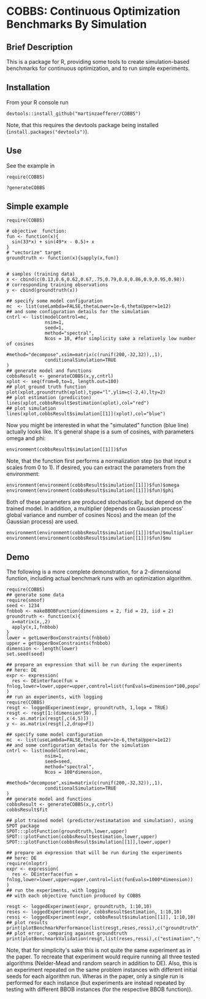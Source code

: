 # COBBS: Continuous Optimization Benchmarks By Simulation 

## Brief Description
This is a package for R, providing some tools to create simulation-based benchmarks for continuous
optimization, and to run simple experiments.

## Installation

From your R console run

`devtools::install_github("martinzaefferer/COBBS")`

Note, that this requires the devtools package being installed (`install.packages("devtools")`).

## Use

See the example in

`require(COBBS)` 

`?generateCOBBS` 

## Simple example

```
require(COBBS)

# objective  function:
fun <- function(x){
  sin(33*x) + sin(49*x - 0.5)+ x 
}
# "vectorize" target
groundtruth <- function(x){sapply(x,fun)}


# samples (training data)
x <- cbind(c(0.13,0.6,0.62,0.67,.75,0.79,0.8,0.86,0.9,0.95,0.98))
# corresponding training observations
y <- cbind(groundtruth(x))

## specify some model configuration
mc  <- list(useLambda=FALSE,thetaLower=1e-6,thetaUpper=1e12)
## and some configuration details for the simulation
cntrl <- list(modelControl=mc,
              nsim=1,
              seed=1,
              method="spectral",
              Ncos = 10, #for simplicity sake a relatively low number of cosines
              #method="decompose",xsim=matrix(c(runif(200,-32,32)),,1),
              conditionalSimulation=TRUE
)
## generate model and functions
cobbsResult <- generateCOBBS(x,y,cntrl)
xplot <- seq(from=0,to=1, length.out=100)
## plot ground truth function
plot(xplot,groundtruth(xplot),type="l",ylim=c(-2,4),lty=2)
## plot estimation (prediciton) 
lines(xplot,cobbsResult$estimation(xplot),col="red")
## plot simulation
lines(xplot,cobbsResult$simulation[[1]](xplot),col="blue")
```

Now you might be interested in what the "simulated" function (blue line) actually looks like. 
It's general shape is a sum of cosines, with parameters omega and phi:
``` 
environment(cobbsResult$simulation[[1]])$fun
```
Note, that the function first performs a normalization step (so that input x scales from 0 to 1).
If desired, you can extract the parameters from the environment:
``` 
environment(environment(cobbsResult$simulation[[1]])$fun)$omega
environment(environment(cobbsResult$simulation[[1]])$fun)$phi
```
Both of these parameters are produced stochastically, but depend on the trained model.
In addition, a multiplier (depends on Gaussian process' global variance and number of cosines Ncos)
and the mean (of the Gaussian process) are used.

``` 
environment(environment(cobbsResult$simulation[[1]])$fun)$multiplier
environment(environment(cobbsResult$simulation[[1]])$fun)$mu
```

## Demo
The following is a more complete demonstration, for a 2-dimensional function,
including actual benchmark runs with an optimization algorithm.

```
require(COBBS)
## generate some data
require(smoof)
seed <- 1234
fnbbob <- makeBBOBFunction(dimensions = 2, fid = 23, iid = 2)
groundtruth <- function(x){
  x=matrix(x,,2) 
  apply(x,1,fnbbob)
}
lower = getLowerBoxConstraints(fnbbob)
upper = getUpperBoxConstraints(fnbbob)
dimension <- length(lower)
set.seed(seed)

## prepare an expression that will be run during the experiments
## here: DE
expr <- expression(
  res <- DEinterface(fun = fnlog,lower=lower,upper=upper,control=list(funEvals=dimension*100,populationSize=dimension*20))
)
## run an experiments, with logging
require(COBBS)
resgt <- loggedExperiment(expr, groundtruth, 1,logx = TRUE)
resgt <- resgt[1:(dimension*50),]
x <- as.matrix(resgt[,c(4,5)])
y <- as.matrix(resgt[,2,drop=F])

## specify some model configuration
mc  <- list(useLambda=FALSE,thetaLower=1e-6,thetaUpper=1e12)
## and some configuration details for the simulation
cntrl <- list(modelControl=mc,
              nsim=1,
              seed=seed,
              method="spectral",
              Ncos = 100*dimension,
              #method="decompose",xsim=matrix(c(runif(200,-32,32)),,1),
              conditionalSimulation=TRUE
)
## generate model and functions
cobbsResult <- generateCOBBS(x,y,cntrl)
cobbsResult$fit

## plot trained model (predictor/estimatation and simulation), using SPOT package
SPOT:::plotFunction(groundtruth,lower,upper)
SPOT:::plotFunction(cobbsResult$estimation,lower,upper)
SPOT:::plotFunction(cobbsResult$simulation[[1]],lower,upper)

## prepare an expression that will be run during the experiments
## here: DE
require(nloptr)
expr <- expression(
  res <- DEinterface(fun = fnlog,lower=lower,upper=upper,control=list(funEvals=1000*dimension))
)
## run the experiments, with logging
## with each objective function produced by COBBS

resgt <- loggedExperiment(expr, groundtruth, 1:10,10)
reses <- loggedExperiment(expr, cobbsResult$estimation, 1:10,10)
ressi <- loggedExperiment(expr, cobbsResult$simulation[[1]], 1:10,10)
## plot results
print(plotBenchmarkPerformance(list(resgt,reses,ressi),c("groundtruth","estimation","simulation")))
## plot error, comparing against groundtruth
print(plotBenchmarkValidation(resgt,list(reses,ressi),c("estimation","simulation")))
```
Note, that for simplicity's sake this is not quite the same experiment as in the paper.
To recreate that experiment would require running all three tested algorithms (Nelder-Mead and random search in addition to DE).
Also, this is an experiment repeated on the same problem instances with different initial seeds for each algorithm run.
Wheras in the paper, only a single run is performed for each instance (but experiments are instead repeated by
testing with different BBOB instances (for the respective BBOB function)).

